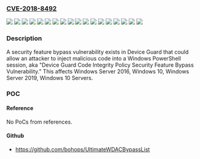 ### [CVE-2018-8492](https://cve.mitre.org/cgi-bin/cvename.cgi?name=CVE-2018-8492)
![](https://img.shields.io/static/v1?label=Product&message=Windows%2010%20Servers&color=blue)
![](https://img.shields.io/static/v1?label=Product&message=Windows%2010&color=blue)
![](https://img.shields.io/static/v1?label=Product&message=Windows%20Server%202016&color=blue)
![](https://img.shields.io/static/v1?label=Product&message=Windows%20Server%202019&color=blue)
![](https://img.shields.io/static/v1?label=Version&message=(Server%20Core%20installation)%20&color=brightgreen)
![](https://img.shields.io/static/v1?label=Version&message=Version%201607%20for%2032-bit%20Systems%20&color=brightgreen)
![](https://img.shields.io/static/v1?label=Version&message=Version%201607%20for%20x64-based%20Systems%20&color=brightgreen)
![](https://img.shields.io/static/v1?label=Version&message=Version%201703%20for%2032-bit%20Systems%20&color=brightgreen)
![](https://img.shields.io/static/v1?label=Version&message=Version%201703%20for%20x64-based%20Systems%20&color=brightgreen)
![](https://img.shields.io/static/v1?label=Version&message=Version%201709%20for%2032-bit%20Systems%20&color=brightgreen)
![](https://img.shields.io/static/v1?label=Version&message=Version%201709%20for%20x64-based%20Systems%20&color=brightgreen)
![](https://img.shields.io/static/v1?label=Version&message=Version%201803%20for%2032-bit%20Systems%20&color=brightgreen)
![](https://img.shields.io/static/v1?label=Version&message=Version%201803%20for%20x64-based%20Systems%20&color=brightgreen)
![](https://img.shields.io/static/v1?label=Version&message=Version%201809%20for%2032-bit%20Systems%20&color=brightgreen)
![](https://img.shields.io/static/v1?label=Version&message=Version%201809%20for%20x64-based%20Systems%20&color=brightgreen)
![](https://img.shields.io/static/v1?label=Version&message=version%201709%20%20(Server%20Core%20Installation)%20&color=brightgreen)
![](https://img.shields.io/static/v1?label=Version&message=version%201803%20%20(Server%20Core%20Installation)%20&color=brightgreen)
![](https://img.shields.io/static/v1?label=Vulnerability&message=Security%20Feature%20Bypass&color=brightgreen)

### Description

A security feature bypass vulnerability exists in Device Guard that could allow an attacker to inject malicious code into a Windows PowerShell session, aka "Device Guard Code Integrity Policy Security Feature Bypass Vulnerability." This affects Windows Server 2016, Windows 10, Windows Server 2019, Windows 10 Servers.

### POC

#### Reference
No PoCs from references.

#### Github
- https://github.com/bohops/UltimateWDACBypassList

